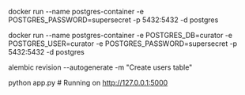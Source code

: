 docker run --name postgres-container -e POSTGRES_PASSWORD=supersecret -p 5432:5432 -d postgres

docker run --name postgres-container -e POSTGRES_DB=curator -e POSTGRES_USER=curator -e POSTGRES_PASSWORD=supersecret -p 5432:5432 -d postgres

alembic revision --autogenerate -m "Create users table"

python app.py # Running on http://127.0.0.1:5000